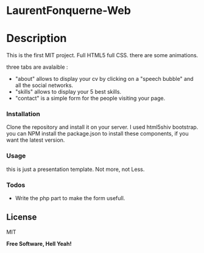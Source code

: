 # LaurentFonquerne-Web

# Description
This is the first MIT project. Full HTML5 full CSS. there are some animations.
  
three tabs are avalaible :
  - "about" allows to display your cv by clicking on a "speech bubble" and
  all the social networks.  
  - "skills" allows to display your 5 best skills.
  - "contact" is a simple form for the people visiting your page.

### Installation

Clone the repository and install it on your server.
I used html5shiv bootstrap. you can NPM install the package.json to install these components, if you want the latest version.

### Usage

this is just a presentation template. Not more, not Less.

### Todos

 - Write the php part to make the form usefull.
 
License
----

MIT


**Free Software, Hell Yeah!**

